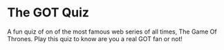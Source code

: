 # The GOT Quiz
A fun quiz of on of the most famous web series of all times, The Game Of Thrones. Play this quiz to know are you a real GOT fan or not!

